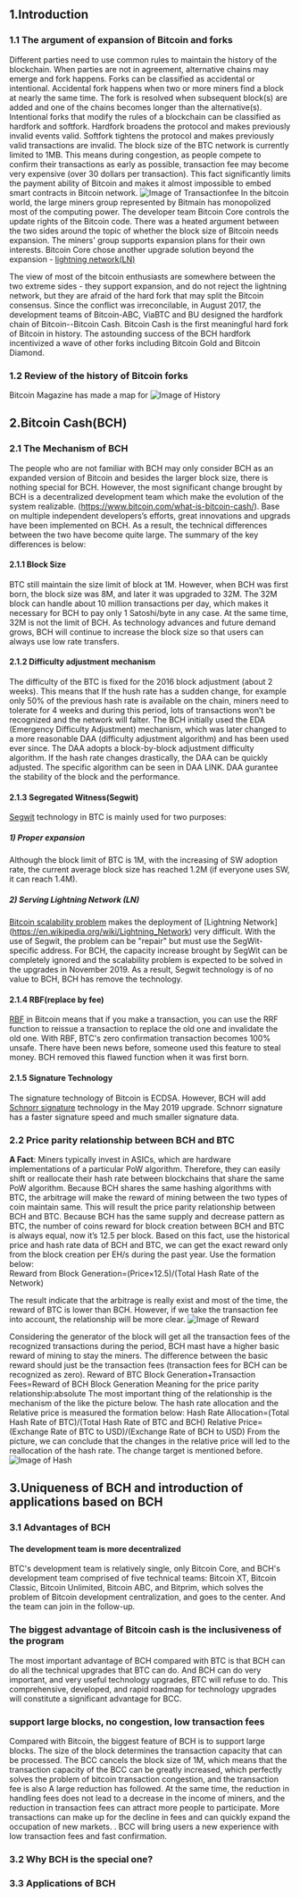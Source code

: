 ## 1.Introduction  
### 1.1 The argument of expansion of Bitcoin and forks
Different parties need to use common rules to maintain the history of the blockchain. When parties are not in agreement, alternative chains may emerge and fork happens. Forks can be classified as accidental or intentional. Accidental fork happens when two or more miners find a block at nearly the same time. The fork is resolved when subsequent block(s) are added and one of the chains becomes longer than the alternative(s). Intentional forks that modify the rules of a blockchain can be classified as hardfork and softfork. Hardfork broadens the protocol and makes previously invalid events valid. Softfork tightens the protocol and makes previously valid transactions are invalid.
The block size of the BTC network is currently limited to 1MB. This means during congestion, as people compete to confirm their transactions as early as possible, transaction fee may become very expensive (over 30 dollars per transaction). This fact significantly limits the payment ability of Bitcoin and makes it almost impossible to embed smart contracts in Bitcoin network. 
![Image of Transactionfee](https://github.com/zhang1ming137/PHBS_BlockChain_2018/blob/master/Transactionfee.png)
In the bitcoin world, the large miners group represented by Bitmain has monopolized most of the computing power. The developer team Bitcoin Core controls the update rights of the Bitcoin code. There was a heated argument between the two sides around the topic of whether the block size of Bitcoin needs expansion.
The miners' group supports expansion plans for their own interests. Bitcoin Core chose another upgrade solution beyond the expansion - [lightning network(LN)](https://en.wikipedia.org/wiki/Bitcoin_scalability_problem)

The view of most of the bitcoin enthusiasts are somewhere between the two extreme sides - they support expansion, and do not reject the lightning network, but they are afraid of the hard fork that may split the Bitcoin consensus.
Since the conflict was irreconcilable, in August 2017, the development teams of Bitcoin-ABC, ViaBTC and BU designed the hardfork chain of Bitcoin--Bitcoin Cash. Bitcoin Cash is the first meaningful hard fork of Bitcoin in history. The astounding success of the BCH hardfork incentivized a wave of other forks including Bitcoin Gold and Bitcoin Diamond.

### 1.2 Review of the history of Bitcoin forks
Bitcoin Magazine has made a map for 
![Image of History](https://github.com/zhang1ming137/PHBS_BlockChain_2018/blob/master/History.jpg)


## 2.Bitcoin Cash(BCH)   
### 2.1 The Mechanism of BCH
The people who are not familiar with BCH may only consider BCH as an expanded version of Bitcoin and besides the larger block size, there is nothing special for BCH. However, the most significant change brought by BCH is a decentralized development team which make the evolution of the system realizable. (https://www.bitcoin.com/what-is-bitcoin-cash/). Base on multiple independent developers’s efforts, great innovations and upgrads have been implemented on BCH. As a result, the technical differences between the two have become quite large. The summary of the key differences is below:

#### 2.1.1 Block Size
BTC still maintain the size limit of block at 1M. However, when BCH was first born, the block size was 8M, and later it was upgraded to 32M. The 32M block can handle about 10 million transactions per day, which makes it necessary for BCH to pay only 1 Satoshi/byte in any case. At the same time, 32M is not the limit of BCH. As technology advances and future demand grows, BCH will continue to increase the block size so that users can always use low rate transfers.
#### 2.1.2 Difficulty adjustment mechanism
The difficulty of the BTC is fixed for the 2016 block adjustment (about 2 weeks). This means that If the hush rate has a sudden change, for example only 50% of the previous hash rate is available on the chain, miners need to tolerate for 4 weeks and during this period, lots of transactions won’t be recognized and the network will falter.
The BCH initially used the EDA (Emergency Difficulty Adjustment) mechanism, which was later changed to a more reasonable DAA (difficulty adjustment algorithm) and has been used ever since. The DAA adopts a block-by-block adjustment difficulty algorithm. If the hash rate changes drastically, the DAA can be quickly adjusted. The specific algorithm can be seen in DAA LINK. DAA gurantee the stability of the block and the performance.
#### 2.1.3 Segregated Witness(Segwit)
[Segwit](https://en.wikipedia.org/wiki/SegWit) technology in BTC is mainly used for two purposes:
##### 1) Proper expansion
Although the block limit of BTC is 1M, with the increasing of SW adoption rate, the current average block size has reached 1.2M (if everyone uses SW, it can reach 1.4M).
##### 2) Serving Lightning Network (LN)
[Bitcoin scalability problem](https://en.wikipedia.org/wiki/Bitcoin_scalability_problem) makes the deployment of [Lightning Network] (https://en.wikipedia.org/wiki/Lightning_Network) very difficult. With the use of Segwit, the problem can be "repair" but must use the SegWit-specific address.
For BCH, the capacity increase brought by SegWit can be completely ignored and the scalability problem is expected to be solved in the upgrades in November 2019. As a result, Segwit technology is of no value to BCH, BCH has remove the technology.
#### 2.1.4 RBF(replace by fee)
[RBF](https://en.bitcoin.it/wiki/Replace_by_fee) in Bitcoin means that if you make a transaction, you can use the RRF function to reissue a transaction to replace the old one and invalidate the old one. With RBF, BTC's zero confirmation transaction becomes 100% unsafe. There have been news before, someone used this feature to steal money.
BCH removed this flawed function when it was first born.
#### 2.1.5 Signature Technology
The signature technology of Bitcoin is ECDSA. However, BCH will add [Schnorr signature](https://en.wikipedia.org/wiki/Schnorr_signature) technology in the May 2019 upgrade. Schnorr signature has a faster signature speed and much smaller signature data.
### 2.2 Price parity relationship between BCH and BTC
**A Fact**: Miners typically invest in ASICs, which are hardware implementations of a
particular PoW algorithm. Therefore, they can easily shift or reallocate their hash
rate between blockchains that share the same PoW algorithm. Because BCH shares the same hashing algorithms with BTC, the arbitrage will make the reward of mining between the two types of coin maintain same. This will result the price parity relationship between BCH and BTC.
Because BCH has the same supply and decrease pattern as BTC, the number of coins reward for block creation between BCH and BTC is always equal, now it’s 12.5 per block. Based on this fact, use the historical price and hash rate data of BCH and BTC, we can get the exact reward only from the block creation per EH/s during the past year. Use the formation below:  
Reward from Block Generation=(Price×12.5)/(Total Hash Rate of the Network)

The result indicate that the arbitrage is really exist and most of the time, the reward of BTC is lower than BCH. However, if we take the transaction fee into account, the relationship will be more clear. 
![Image of Reward](https://github.com/zhang1ming137/PHBS_BlockChain_2018/blob/master/Reward.jpg)
 
Considering the generator of the block will get all the transaction fees of the recognized transactions during the period, BCH mast have a higher basic reward of mining to stay the miners. The difference between the basic reward should just be the transaction fees (transaction fees for BCH can be recognized as zero).
Reward of BTC Block Generation+Transaction Fees=Reward of BCH Block Generation
Meaning for the price parity relationship:absolute
The most important thing of the relationship is the mechanism of the like the picture below. The hash rate allocation and the Relative price is measured the formation below: 
Hash Rate Allocation=(Total Hash Rate of BTC)/(Total Hash Rate of BTC and BCH)
Relative Price=(Exchange Rate of BTC to USD)/(Exchange Rate of BCH to USD)
From the picture, we can conclude that the changes in the relative price will led to the reallocation of the hash rate. The change target is mentioned before.
![Image of Hash](https://github.com/zhang1ming137/PHBS_BlockChain_2018/blob/master/Hash.jpg)
## 3.Uniqueness of BCH and introduction of applications based on BCH 
### 3.1 Advantages of BCH
#### The development team is more decentralized
BTC's development team is relatively single, only Bitcoin Core, and BCH's development team comprised of five technical teams: Bitcoin XT, Bitcoin Classic, Bitcoin Unlimited, Bitcoin ABC, and Bitprim, 
which solves the problem of Bitcoin development centralization, and goes to the center. And the team can join in the follow-up.
### The biggest advantage of Bitcoin cash is the inclusiveness of the program
The most important advantage of BCH compared with BTC is that BCH can do all the technical upgrades that BTC can do. And BCH can do very important, and very useful technology upgrades, BTC will refuse to do. This comprehensive, developed, and rapid roadmap for technology upgrades will constitute a significant advantage for BCC.
### support large blocks, no congestion, low transaction fees
Compared with Bitcoin, the biggest feature of BCH is to support large blocks. The size of the block determines the transaction capacity that can be processed. The BCC cancels the block size of 1M, which means that the transaction capacity of the BCC can be greatly increased, which perfectly solves the problem of bitcoin transaction congestion, and the transaction fee is also A large reduction has followed. At the same time, the reduction in handling fees does not lead to a decrease in the income of miners, and the reduction in transaction fees can attract more people to participate. More transactions can make up for the decline in fees and can quickly expand the occupation of new markets. . BCC will bring users a new experience with low transaction fees and fast confirmation.
### 3.2 Why BCH is the special one?
### 3.3 Applications of BCH
